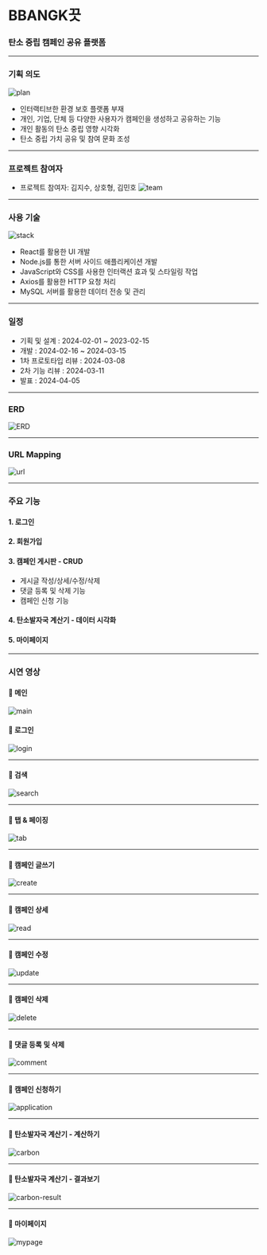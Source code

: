 ﻿# BBANGK끗
<!-- * readme 작성요령: https://velog.io/@gmlstjq123/Readme.md-%ED%8C%8C%EC%9D%BC-%EC%9E%91%EC%84%B1%EB%B2%95 -->
### 탄소 중립 캠페인 공유 플랫폼


---

### 기획 의도
![plan](https://github.com/jisoooo17/readme_img/blob/main/bbangkkeut_campaign/intro.png)
* 인터랙티브한 환경 보호 플랫폼 부재
* 개인, 기업, 단체 등 다양한 사용자가 캠페인을 생성하고 공유하는 기능
* 개인 활동의 탄소 중립 영향 시각화
* 탄소 중립 가치 공유 및 참여 문화 조성

---


### 프로젝트 참여자
* 프로젝트 참여자: 김지수, 상호형, 김민호
![team](https://github.com/jisoooo17/readme_img/blob/main/bbangkkeut_campaign/introduce-teamm.png) 

---

### 사용 기술
![stack](https://github.com/jisoooo17/readme_img/blob/main/bbangkkeut_campaign/tech-stack.png)

* React를 활용한 UI 개발
* Node.js를 통한 서버 사이드 애플리케이션 개발
* JavaScript와 CSS를 사용한 인터랙션 효과 및 스타일링 작업
* Axios를 활용한 HTTP 요청 처리
* MySQL 서버를 활용한 데이터 전송 및 관리
--- 

### 일정
* 기획 및 설계 : 2024-02-01 ~ 2023-02-15
* 개발 : 2024-02-16 ~ 2024-03-15
* 1차 프로토타입 리뷰 : 2024-03-08
* 2차 기능 리뷰 : 2024-03-11
* 발표 : 2024-04-05

--- 

### ERD
![ERD](https://github.com/jisoooo17/readme_img/blob/main/bbangkkeut_campaign/erd.png)

--- 

### URL Mapping
![url](https://github.com/jisoooo17/readme_img/blob/main/bbangkkeut_campaign/urlmapping.png)

---

### 주요 기능
#### 1. 로그인
#### 2. 회원가입
#### 3. 캠페인 게시판 - CRUD
  * 게시글 작성/상세/수정/삭제 
  * 댓글 등록 및 삭제 기능
  * 캠페인 신청 기능
#### 4. 탄소발자국 계산기 - 데이터 시각화
#### 5. 마이페이지

---

### 시연 영상
#### 🌱 메인
![main](https://github.com/jisoooo17/readme_img/blob/main/bbangkkeut_campaign/main.gif)


#### 🌱 로그인
![login](https://github.com/jisoooo17/readme_img/blob/main/bbangkkeut_campaign/login.gif)


---


#### 🌱 검색
![search](https://github.com/jisoooo17/readme_img/blob/main/bbangkkeut_campaign/search.gif)


---


#### 🌱 탭 & 페이징
![tab](https://github.com/jisoooo17/readme_img/blob/main/bbangkkeut_campaign/tab.gif)


---


#### 🌱 캠페인 글쓰기
![create](https://github.com/jisoooo17/readme_img/blob/main/bbangkkeut_campaign/create.gif)


---


#### 🌱 캠페인 상세
![read](https://github.com/jisoooo17/readme_img/blob/main/bbangkkeut_campaign/read.gif)


---


#### 🌱 캠페인 수정
![update](https://github.com/jisoooo17/readme_img/blob/main/bbangkkeut_campaign/update.gif)


---


#### 🌱 캠페인 삭제
![delete](https://github.com/jisoooo17/readme_img/blob/main/bbangkkeut_campaign/delete.gif)


---


#### 🌱 댓글 등록 및 삭제
![comment](https://github.com/jisoooo17/readme_img/blob/main/bbangkkeut_campaign/comment.gif)


---
#### 🌱 캠페인 신청하기
![application](https://github.com/jisoooo17/readme_img/blob/main/bbangkkeut_campaign/application.gif)


---
#### 🌱 탄소발자국 계산기 - 계산하기
![carbon](https://github.com/jisoooo17/readme_img/blob/main/bbangkkeut_campaign/carbon.gif)


---
#### 🌱 탄소발자국 계산기 - 결과보기
![carbon-result](https://github.com/jisoooo17/readme_img/blob/main/bbangkkeut_campaign/carbon-result.gif)



--- 
#### 🌱 마이페이지
![mypage](https://github.com/jisoooo17/readme_img/blob/main/bbangkkeut_campaign/mypage.gif)


